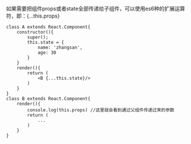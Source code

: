如果需要把组件props或者state全部传递给子组件，可以使用es6种的扩展运算符，即：{...this.props}
```
class A extends React.Component{
	constructor(){
		super();
		this.state = {
			name: 'zhangsan',
			age: 30
		}
	}
	render(){
		return (
			<B {...this.state}/>
		)
	}
}
class B extends React.Component{
	render(){
		console.log(this.props) //这里就会看到通过父组件传递过来的参数
		return (
			...
		)
	}
}
```